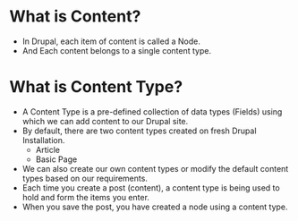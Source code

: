 # What is Content?
- In Drupal, each item of content is called a Node.
- And Each content belongs to a single content type.

# What is Content Type?
- A Content Type is a pre-defined collection of data types (Fields) using which we can add content to our Drupal site.
- By default, there are two content types created on fresh Drupal Installation.
     - Article
     - Basic Page
- We can also create our own content types or modify the default content types based on our requirements.
- Each time you create a post (content), a content type is being used to hold and form the items you enter.
- When you save the post, you have created a node using a content type.

